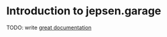 # Introduction to jepsen.garage

TODO: write [great documentation](http://jacobian.org/writing/what-to-write/)
